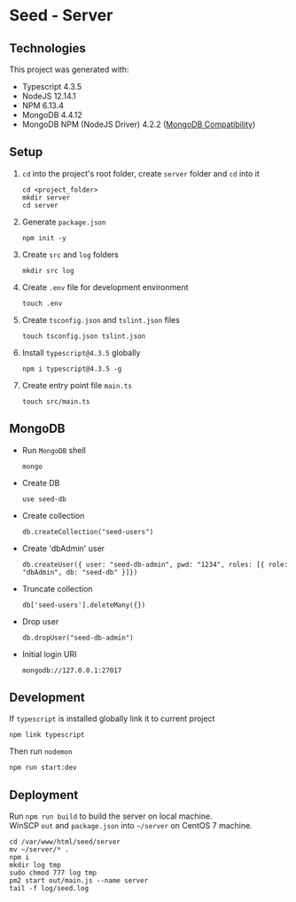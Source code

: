 # Seed - Server

## Technologies

This project was generated with:
- Typescript 4.3.5
- NodeJS 12.14.1
- NPM 6.13.4
- MongoDB 4.4.12
- MongoDB NPM (NodeJS Driver) 4.2.2 ([MongoDB Compatibility](https://www.mongodb.com/docs/drivers/node/current/compatibility/))

## Setup
1. `cd` into the project's root folder, create `server` folder and `cd` into it
   ```
   cd <project_folder>
   mkdir server
   cd server
   ```

2. Generate `package.json`
   ```
   npm init -y
   ```

3. Create `src` and `log` folders
   ```
   mkdir src log
   ```

4. Create `.env` file for development environment
   ```
   touch .env
   ```

5. Create `tsconfig.json` and `tslint.json` files
   ```
   touch tsconfig.json tslint.json
   ```

6. Install `typescript@4.3.5` globally
   ```
   npm i typescript@4.3.5 -g
   ```

7. Create entry point file `main.ts`
   ```
   touch src/main.ts
   ```

## MongoDB
- Run `MongoDB` shell
   ```
   mongo
   ```

-  Create DB
   ```
   use seed-db
   ```

- Create collection
   ```
   db.createCollection("seed-users")
   ```

- Create 'dbAdmin' user
   ```
   db.createUser({ user: "seed-db-admin", pwd: "1234", roles: [{ role: "dbAdmin", db: "seed-db" }]})
   ```

- Truncate collection
   ```
   db['seed-users'].deleteMany({})
   ```

- Drop user
   ```
   db.dropUser("seed-db-admin")
   ```

-  Initial login URI
   ```
   mongodb://127.0.0.1:27017
   ```

## Development

If `typescript` is installed globally link it to current project
```
npm link typescript
```

Then run `nodemon`
```
npm run start:dev
```

## Deployment

Run `npm run build` to build the server on local machine.  
WinSCP `out` and `package.json` into `~/server` on CentOS 7 machine.
```
cd /var/www/html/seed/server
mv ~/server/* .
npm i
mkdir log tmp
sudo chmod 777 log tmp
pm2 start out/main.js --name server
tail -f log/seed.log
```
